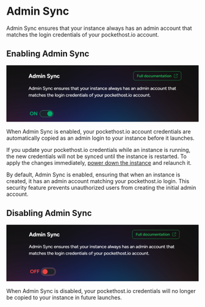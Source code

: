 # Admin Sync

Admin Sync ensures that your instance always has an admin account that matches the login credentials of your pockethost.io account.

## Enabling Admin Sync

![](admin-sync.png)

When Admin Sync is enabled, your pockethost.io account credentials are automatically copied as an admin login to your instance before it launches.

If you update your pockethost.io credentials while an instance is running, the new credentials will not be synced until the instance is restarted. To apply the changes immediately, [power down the instance](/docs/power) and relaunch it.

By default, Admin Sync is enabled, ensuring that when an instance is created, it has an admin account matching your pockethost.io login. This security feature prevents unauthorized users from creating the initial admin account.

## Disabling Admin Sync

![](admin-sync-off.png)

When Admin Sync is disabled, your pockethost.io credentials will no longer be copied to your instance in future launches.
